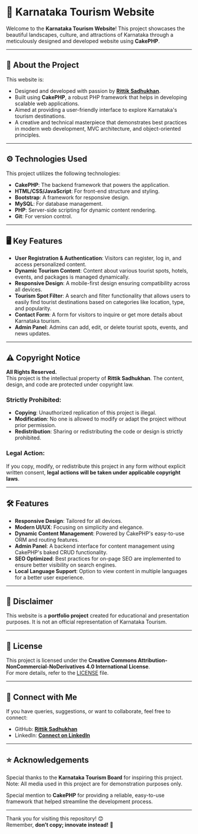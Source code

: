 # 🌄 Karnataka Tourism Website

Welcome to the **Karnataka Tourism Website**! This project showcases the beautiful landscapes, culture, and attractions of Karnataka through a meticulously designed and developed website using **CakePHP**.

---

## 🚀 About the Project

This website is:
- Designed and developed with passion by **[Rittik Sadhukhan](https://github.com/rittiksadhukhan)**.
- Built using **CakePHP**, a robust PHP framework that helps in developing scalable web applications.
- Aimed at providing a user-friendly interface to explore Karnataka's tourism destinations.
- A creative and technical masterpiece that demonstrates best practices in modern web development, MVC architecture, and object-oriented principles.

---

## ⚙️ Technologies Used

This project utilizes the following technologies:
- **CakePHP**: The backend framework that powers the application.
- **HTML/CSS/JavaScript**: For front-end structure and styling.
- **Bootstrap**: A framework for responsive design.
- **MySQL**: For database management.
- **PHP**: Server-side scripting for dynamic content rendering.
- **Git**: For version control.

---

## 🖥️ Key Features

- **User Registration & Authentication**: Visitors can register, log in, and access personalized content.
- **Dynamic Tourism Content**: Content about various tourist spots, hotels, events, and packages is managed dynamically.
- **Responsive Design**: A mobile-first design ensuring compatibility across all devices.
- **Tourism Spot Filter**: A search and filter functionality that allows users to easily find tourist destinations based on categories like location, type, and popularity.
- **Contact Form**: A form for visitors to inquire or get more details about Karnataka tourism.
- **Admin Panel**: Admins can add, edit, or delete tourist spots, events, and news updates.

---

## ⚠️ Copyright Notice

**All Rights Reserved.**  
This project is the intellectual property of **Rittik Sadhukhan**. The content, design, and code are protected under copyright law. 

### Strictly Prohibited:
- **Copying**: Unauthorized replication of this project is illegal.
- **Modification**: No one is allowed to modify or adapt the project without prior permission.
- **Redistribution**: Sharing or redistributing the code or design is strictly prohibited.

### Legal Action:
If you copy, modify, or redistribute this project in any form without explicit written consent, **legal actions will be taken under applicable copyright laws**.

---

## 🛠️ Features

- **Responsive Design**: Tailored for all devices.
- **Modern UI/UX**: Focusing on simplicity and elegance.
- **Dynamic Content Management**: Powered by CakePHP's easy-to-use ORM and routing features.
- **Admin Panel**: A backend interface for content management using CakePHP's baked CRUD functionality.
- **SEO Optimized**: Best practices for on-page SEO are implemented to ensure better visibility on search engines.
- **Local Language Support**: Option to view content in multiple languages for a better user experience.

---

## 🚨 Disclaimer

This website is a **portfolio project** created for educational and presentation purposes. It is not an official representation of Karnataka Tourism.

---

## 📜 License

This project is licensed under the **Creative Commons Attribution-NonCommercial-NoDerivatives 4.0 International License**.  
For more details, refer to the [LICENSE](./LICENSE) file.

---

## 🔗 Connect with Me

If you have queries, suggestions, or want to collaborate, feel free to connect:
- GitHub: **[Rittik Sadhukhan](https://github.com/rittiksadhukhan)**
- LinkedIn: **[Connect on LinkedIn](https://www.linkedin.com/in/astarand/)**

---

## ⭐ Acknowledgements

Special thanks to the **Karnataka Tourism Board** for inspiring this project. Note: All media used in this project are for demonstration purposes only.  

Special mention to **CakePHP** for providing a reliable, easy-to-use framework that helped streamline the development process.

---

Thank you for visiting this repository! 😊  
Remember, **don’t copy; innovate instead!** 💪
